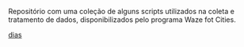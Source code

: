 Repositório com uma coleção de alguns scripts utilizados na coleta e tratamento de dados, disponibilizados pelo programa Waze fot Cities.


[dias](https://jaceguay.github.io/waze_itajai/dias/webwaze.html)
